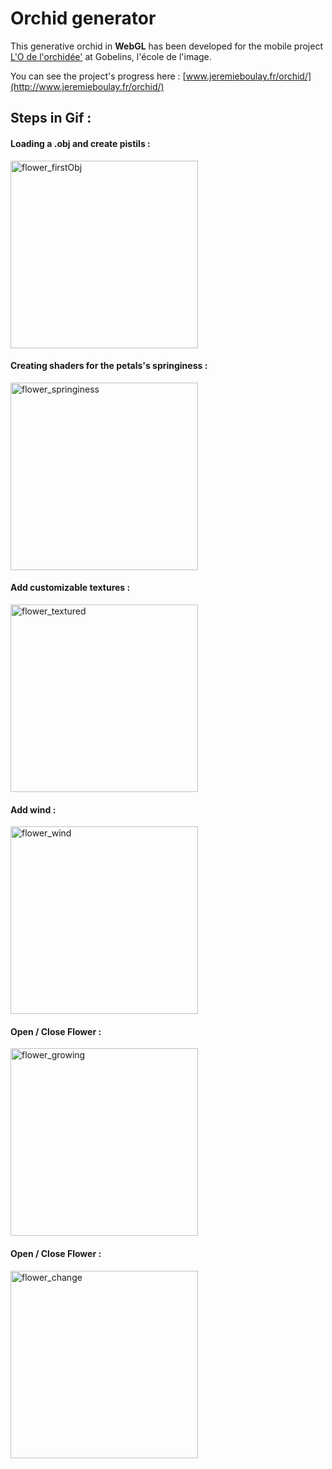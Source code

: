 # Orchid generator

This generative orchid in **WebGL** has been developed for the mobile project [L'O de l'orchidée'](https://github.com/SoufianeLasri/Sisley) at Gobelins, l'école de l'image.

You can see the project's progress here : [www.jeremieboulay.fr/orchid/](http://www.jeremieboulay.fr/orchid/)

## Steps in Gif :

#### Loading a .obj and create pistils :

<img alt="flower_firstObj" src="https://github.com/Jeremboo/orchidgenerator/blob/master/1_GIFs/0_flower_firstObj.gif?raw=true" width="300">


#### Creating shaders for the petals's springiness :

<img alt="flower_springiness" src="https://github.com/Jeremboo/orchidgenerator/blob/master/1_GIFs/1_flower_springiness.gif?raw=true" width="300">


#### Add customizable textures :

<img alt="flower_textured" src="https://github.com/Jeremboo/orchidgenerator/blob/master/1_GIFs/2_flower_textured.gif?raw=true" width="300">

#### Add wind :

<img alt="flower_wind" src="https://github.com/Jeremboo/orchidgenerator/blob/master/1_GIFs/3_flower_wind.gif?raw=true" width="300">


#### Open / Close Flower :

<img alt="flower_growing" src="https://github.com/Jeremboo/orchidgenerator/blob/master/1_GIFs/4_flower_growing.gif?raw=true" width="300">

#### Open / Close Flower :

<img alt="flower_change" src="https://github.com/Jeremboo/orchidgenerator/blob/master/1_GIFs/5_flower_change.gif?raw=true" width="300">
